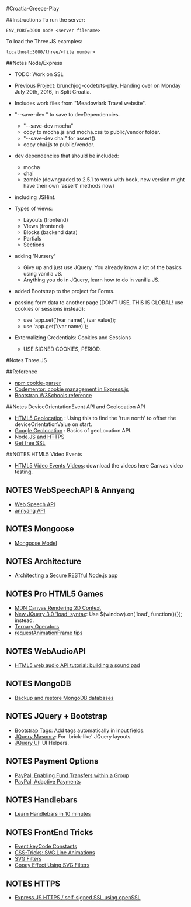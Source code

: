#Croatia-Greece-Play

##Instructions
To run the server:

	ENV_PORT=3000 node <server filename> 
	
To load the Three.JS examples:

    localhost:3000/three/<file number>
	
##Notes Node/Express
- TODO: Work on SSL
- Previous Project: brunchjog-codetuts-play. Handing over on Monday July 20th, 2016, in Split Croatia.
- Includes work files from "Meadowlark Travel website".
- "--save-dev <package>" to save to devDependencies.
    - "--save-dev mocha"
    - copy to mocha.js and mocha.css to public/vendor folder.
    - "--save-dev chai" for assert().
    - copy chai.js to public/vendor.
- dev dependencies that should be included:
    - mocha
    - chai
    - zombie (downgraded to 2.5.1 to work with book, new version might have their own 'assert' methods now)
- including JSHint.
- Types of views:
    - Layouts (frontend)
    - Views (frontend)
    - Blocks (backend data)
    - Partials
    - Sections
- adding 'Nursery'
    - Give up and just use JQuery. You already know a lot of the basics using vanilla JS.
    - Anything you do in JQuery, learn how to do in vanilla JS.
- added Bootstrap to the project for Forms.

- passing form data to another page (DON'T USE, THIS IS GLOBAL! use cookies or sessions instead):
    - use 'app.set('(var name)', (var value));
    - use 'app.get('(var name)');
    
- Externalizing Credentials: Cookies and Sessions
    - USE SIGNED COOKIES, PERIOD.

#Notes Three.JS

##Reference
- [npm cookie-parser](https://www.npmjs.com/package/cookie-parser)
- [Codementor: cookie management in Express.js](https://www.codementor.io/nodejs/tutorial/cookie-management-in-express-js)
- [Bootstrap W3Schools reference](http://www.w3schools.com/bootstrap/bootstrap_alerts.asp)

##Notes DeviceOrientationEvent API and Geolocation API
- [HTML5 Geolocation](http://www.w3schools.com/html/html5_geolocation.asp) : Using this to find the 'true north' to offset the deviceOrientationValue on start.
- [Google Geolocation](https://developers.google.com/web/fundamentals/native-hardware/user-location/obtain-location?hl=en) : Basics of geoLocation API.
- [Node.JS and HTTPS](http://stackoverflow.com/questions/11744975/enabling-https-on-express-js)
- [Get free SSL](https://mobiforge.com/news-comment/no-https-then-bye-bye-geolocation-in-chrome-50)

##NOTES HTML5 Video Events
- [HTML5 Video Events Videos](https://www.w3.org/2010/05/video/mediaevents.html): download the videos here Canvas video testing.

## NOTES WebSpeechAPI & Annyang
- [Web Speech API](https://developer.mozilla.org/en-US/docs/Web/API/Window/speechSynthesis)
- [annyang API](https://github.com/TalAter/annyang)

## NOTES Mongoose
- [Mongoose Model](http://mongoosejs.com/docs/models.html)

## NOTES Architecture
- [Architecting a Secure RESTful Node.js app](http://thejackalofjavascript.com/architecting-a-restful-node-js-app/)

## NOTES Pro HTML5 Games
- [MDN Canvas Rendering 2D Context](https://developer.mozilla.org/en-US/docs/Web/API/CanvasRenderingContext2D/drawImage)
- [New JQuery 3.0 'load' syntax](http://stackoverflow.com/questions/37738732/jquery-3-0-url-indexof-error): Use $(window).on('load', function(){}); instead.
- [Ternary Operators](https://developer.mozilla.org/en-US/docs/Web/JavaScript/Reference/Operators/Conditional_Operator)
- [requestAnimationFrame tips](http://creativejs.com/resources/requestanimationframe/)

## NOTES WebAudioAPI
- [HTML5 web audio API tutorial: building a sound pad](https://www.sitepoint.com/html5-web-audio-api-tutorial-building-virtual-synth-pad/)

## NOTES MongoDB
- [Backup and restore MongoDB databases](https://docs.mongodb.com/manual/tutorial/backup-and-restore-tools/)

## NOTES JQuery + Bootstrap
- [Bootstrap Tags](https://bootstrap-tagsinput.github.io/bootstrap-tagsinput/examples/): Add tags automatically in input fields.
- [JQuery Masonry](http://masonry.desandro.com/): For 'brick-like' JQuery layouts.
- [JQuery UI](http://jqueryui.com/): UI Helpers.

## NOTES Payment Options
- [PayPal, Enabling Fund Transfers within a Group](https://developer.paypal.com/docs/classic/use-cases/uc_social-transfers-within-group/)
- [PayPal, Adaptive Payments](https://developer.paypal.com/docs/classic/products/adaptive-payments/)

## NOTES Handlebars
- [Learn Handlebars in 10 minutes](http://tutorialzine.com/2015/01/learn-handlebars-in-10-minutes/)

## NOTES FrontEnd Tricks
- [Event.keyCode Constants](https://msdn.microsoft.com/en-us/library/aa243025(v=vs.60).aspx)
- [CSS-Tricks: SVG Line Animations](https://css-tricks.com/svg-line-animation-works/)
- [SVG Filters](http://www.w3schools.com/svg/svg_fegaussianblur.asp)
- [Gooey Effect Using SVG Filters](https://css-tricks.com/gooey-effect/)

## NOTES HTTPS
- [Express.JS HTTPS / self-signed SSL using openSSL](http://www.hacksparrow.com/express-js-https.html)


